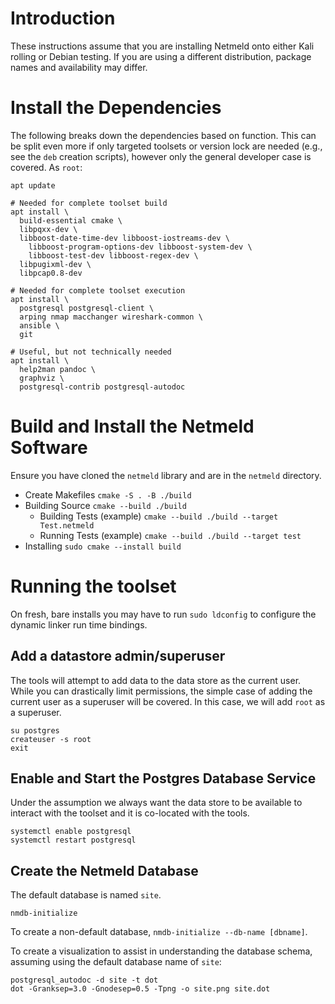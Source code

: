 # Introduction

These instructions assume that you are installing Netmeld onto either Kali
rolling or Debian testing.  If you are using a different distribution, package
names and availability may differ. 

# Install the Dependencies
The following breaks down the dependencies based on function.  This can be
split even more if only targeted toolsets or version lock are needed
(e.g., see the `deb` creation scripts), however only the general developer case
is covered.  As `root`:
```
apt update

# Needed for complete toolset build
apt install \
  build-essential cmake \
  libpqxx-dev \
  libboost-date-time-dev libboost-iostreams-dev \
    libboost-program-options-dev libboost-system-dev \
    libboost-test-dev libboost-regex-dev \
  libpugixml-dev \
  libpcap0.8-dev

# Needed for complete toolset execution
apt install \
  postgresql postgresql-client \
  arping nmap macchanger wireshark-common \
  ansible \
  git

# Useful, but not technically needed
apt install \
  help2man pandoc \
  graphviz \
  postgresql-contrib postgresql-autodoc
```


# Build and Install the Netmeld Software
Ensure you have cloned the `netmeld` library and are in the `netmeld` directory. 

* Create Makefiles
	`cmake -S . -B ./build`
* Building Source
	`cmake --build ./build`
  * Building Tests (example)
	`cmake --build ./build --target Test.netmeld`
  * Running Tests (example)
	`cmake --build ./build --target test`
* Installing
	`sudo cmake --install build`


# Running the toolset
On fresh, bare installs you may have to run `sudo ldconfig` to configure the
dynamic linker run time bindings.


## Add a datastore admin/superuser
The tools will attempt to add data to the data store as the current user.
While you can drastically limit permissions, the simple case of adding the
current user as a superuser will be covered.  In this case, we will add `root`
as a superuser.

```
su postgres
createuser -s root
exit
```


## Enable and Start the Postgres Database Service
Under the assumption we always want the data store to be available to interact
with the toolset and it is co-located with the tools.

```
systemctl enable postgresql
systemctl restart postgresql
```


## Create the Netmeld Database
The default database is named `site`.

```
nmdb-initialize
```

To create a non-default database, `nmdb-initialize --db-name [dbname]`.

To create a visualization to assist in understanding the database schema,
assuming using the default database name of `site`:
```
postgresql_autodoc -d site -t dot
dot -Granksep=3.0 -Gnodesep=0.5 -Tpng -o site.png site.dot
```
